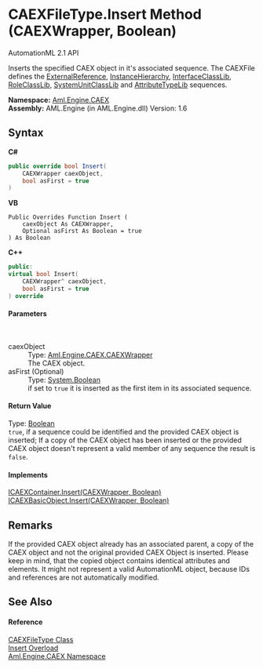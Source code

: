 # CAEXFileType.Insert Method (CAEXWrapper, Boolean)
AutomationML 2.1 API 

Inserts the specified CAEX object in it's associated sequence. The CAEXFile defines the <a href="P_Aml_Engine_CAEX_CAEXFileType_ExternalReference">ExternalReference</a>, <a href="P_Aml_Engine_CAEX_CAEXFileType_InstanceHierarchy">InstanceHierarchy</a>, <a href="P_Aml_Engine_CAEX_CAEXFileType_InterfaceClassLib">InterfaceClassLib</a>, <a href="P_Aml_Engine_CAEX_CAEXFileType_RoleClassLib">RoleClassLib</a>, <a href="P_Aml_Engine_CAEX_CAEXFileType_SystemUnitClassLib">SystemUnitClassLib</a> and <a href="P_Aml_Engine_CAEX_CAEXFileType_AttributeTypeLib">AttributeTypeLib</a> sequences.

**Namespace:**&nbsp;<a href="N_Aml_Engine_CAEX">Aml.Engine.CAEX</a><br />**Assembly:**&nbsp;AML.Engine (in AML.Engine.dll) Version: 1.6

## Syntax

**C#**<br />
``` C#
public override bool Insert(
	CAEXWrapper caexObject,
	bool asFirst = true
)
```

**VB**<br />
``` VB
Public Overrides Function Insert ( 
	caexObject As CAEXWrapper,
	Optional asFirst As Boolean = true
) As Boolean
```

**C++**<br />
``` C++
public:
virtual bool Insert(
	CAEXWrapper^ caexObject, 
	bool asFirst = true
) override
```


#### Parameters
&nbsp;<dl><dt>caexObject</dt><dd>Type: <a href="T_Aml_Engine_CAEX_CAEXWrapper">Aml.Engine.CAEX.CAEXWrapper</a><br />The CAEX object.</dd><dt>asFirst (Optional)</dt><dd>Type: <a href="https://docs.microsoft.com/dotnet/api/system.boolean" target="_parent" rel="noopener noreferrer">System.Boolean</a><br />if set to `true` it is inserted as the first item in its associated sequence.</dd></dl>

#### Return Value
Type: <a href="https://docs.microsoft.com/dotnet/api/system.boolean" target="_parent" rel="noopener noreferrer">Boolean</a><br />`true`, if a sequence could be identified and the provided CAEX object is inserted; If a copy of the CAEX object has been inserted or the provided CAEX object doesn't represent a valid member of any sequence the result is `false`.

#### Implements
<a href="M_Aml_Engine_CAEX_ICAEXContainer_Insert">ICAEXContainer.Insert(CAEXWrapper, Boolean)</a><br /><a href="M_Aml_Engine_CAEX_ICAEXBasicObject_Insert">ICAEXBasicObject.Insert(CAEXWrapper, Boolean)</a><br />

## Remarks
If the provided CAEX object already has an associated parent, a copy of the CAEX object and not the original provided CAEX Object is inserted. Please keep in mind, that the copied object contains identical attributes and elements. It might not represent a valid AutomationML object, because IDs and references are not automatically modified.

## See Also


#### Reference
<a href="T_Aml_Engine_CAEX_CAEXFileType">CAEXFileType Class</a><br /><a href="Overload_Aml_Engine_CAEX_CAEXFileType_Insert">Insert Overload</a><br /><a href="N_Aml_Engine_CAEX">Aml.Engine.CAEX Namespace</a><br />